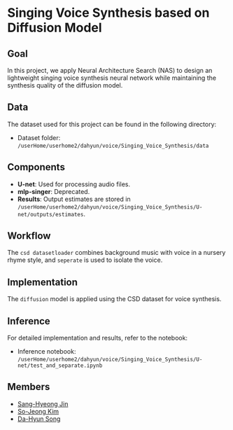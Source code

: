 # Singing Voice Synthesis based on Diffusion Model

## Goal
In this project, we apply Neural Architecture Search (NAS) to design an lightweight singing voice synthesis neural network while maintaining the synthesis quality of the diffusion model.

## Data
The dataset used for this project can be found in the following directory:
* Dataset folder: `/userHome/userhome2/dahyun/voice/Singing_Voice_Synthesis/data`

## Components
* **U-net**: Used for processing audio files.
* **mlp-singer**: Deprecated.
* **Results**: Output estimates are stored in `/userHome/userhome2/dahyun/voice/Singing_Voice_Synthesis/U-net/outputs/estimates`.

## Workflow
The `csd datasetloader` combines background music with voice in a nursery rhyme style, and `seperate` is used to isolate the voice.

## Implementation
The `diffusion` model is applied using the CSD dataset for voice synthesis.

## Inference
For detailed implementation and results, refer to the notebook:
* Inference notebook: `/userHome/userhome2/dahyun/voice/Singing_Voice_Synthesis/U-net/test_and_separate.ipynb`

## Members
* [Sang-Hyeong Jin](https://github.com/feVeRin)
* [So-Jeong Kim](https://github.com/ssoojeong)
* [Da-Hyun Song](https://github.com/dahyunnss) 
